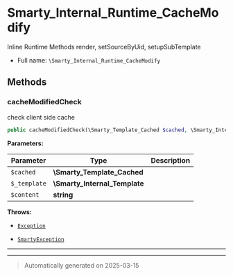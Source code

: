 
# Smarty_Internal_Runtime_CacheModify

Inline Runtime Methods render, setSourceByUid, setupSubTemplate



* Full name: `\Smarty_Internal_Runtime_CacheModify`




## Methods


### cacheModifiedCheck

check client side cache

```php
public cacheModifiedCheck(\Smarty_Template_Cached $cached, \Smarty_Internal_Template $_template, string $content): mixed
```








**Parameters:**

| Parameter | Type | Description |
|-----------|------|-------------|
| `$cached` | **\Smarty_Template_Cached** |  |
| `$_template` | **\Smarty_Internal_Template** |  |
| `$content` | **string** |  |




**Throws:**

- [`Exception`](./Exception.md)

- [`SmartyException`](./SmartyException.md)



***


***
> Automatically generated on 2025-03-15
